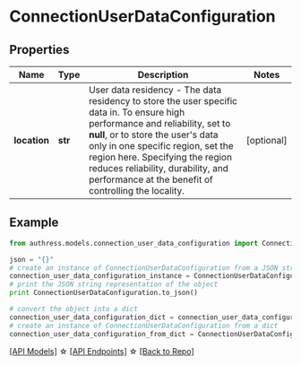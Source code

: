 # ConnectionUserDataConfiguration


## Properties
Name | Type | Description | Notes
------------ | ------------- | ------------- | -------------
**location** | **str** | User data residency - The data residency to store the user specific data in. To ensure high performance and reliability, set to **null**, or to store the user's data only in one specific region, set the region here. Specifying the region reduces reliability, durability, and performance at the benefit of controlling the locality.  | [optional] 

## Example

```python
from authress.models.connection_user_data_configuration import ConnectionUserDataConfiguration

json = "{}"
# create an instance of ConnectionUserDataConfiguration from a JSON string
connection_user_data_configuration_instance = ConnectionUserDataConfiguration.from_json(json)
# print the JSON string representation of the object
print ConnectionUserDataConfiguration.to_json()

# convert the object into a dict
connection_user_data_configuration_dict = connection_user_data_configuration_instance.to_dict()
# create an instance of ConnectionUserDataConfiguration from a dict
connection_user_data_configuration_from_dict = ConnectionUserDataConfiguration.from_dict(connection_user_data_configuration_dict)
```
[[API Models]](./README.md#documentation-for-models) ☆ [[API Endpoints]](./README.md#documentation-for-api-endpoints) ☆ [[Back to Repo]](../README.md)


